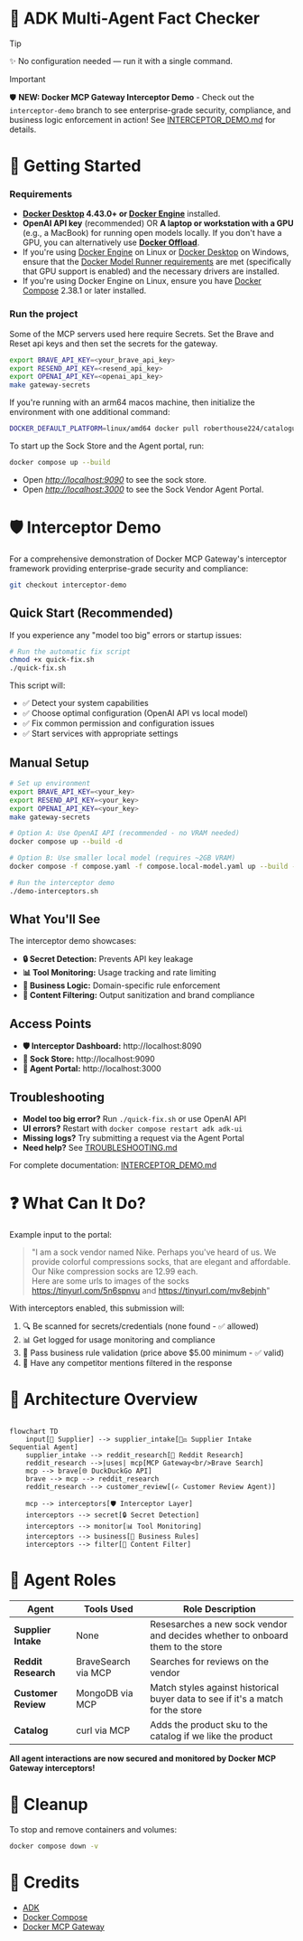 # 🧠 ADK Multi-Agent Fact Checker

> [!Tip]
> ✨ No configuration needed — run it with a single command.

> [!Important]
> 🛡️ **NEW: Docker MCP Gateway Interceptor Demo** - Check out the `interceptor-demo` branch to see enterprise-grade security, compliance, and business logic enforcement in action! See [INTERCEPTOR_DEMO.md](./INTERCEPTOR_DEMO.md) for details.

# 🚀 Getting Started

### Requirements

+ **[Docker Desktop] 4.43.0+ or [Docker Engine]** installed.
+ **OpenAI API key** (recommended) OR **A laptop or workstation with a GPU** (e.g., a MacBook) for running open models locally. If you
  don't have a GPU, you can alternatively use **[Docker Offload]**.
+ If you're using [Docker Engine] on Linux or [Docker Desktop] on Windows, ensure that the
  [Docker Model Runner requirements] are met (specifically that GPU
  support is enabled) and the necessary drivers are installed.
+ If you're using Docker Engine on Linux, ensure you have [Docker Compose] 2.38.1 or later installed.

### Run the project

Some of the MCP servers used here require Secrets. Set the Brave and Reset api keys and then set the secrets for the gateway.

```sh
export BRAVE_API_KEY=<your_brave_api_key>
export RESEND_API_KEY=<resend_api_key>
export OPENAI_API_KEY=<openai_api_key>
make gateway-secrets
```

If you're running with an arm64 macos machine, then initialize the environment with one additional command:

```sh
DOCKER_DEFAULT_PLATFORM=linux/amd64 docker pull roberthouse224/catalogue
```

To start up the Sock Store and the Agent portal, run:

```sh
docker compose up --build
```

+ Open [*http://localhost:9090*](http://localhost:9090) to see the sock store.
+ Open [*http://localhost:3000*](http://localhost:3000) to see the Sock Vendor Agent Portal.

# 🛡️ Interceptor Demo

For a comprehensive demonstration of Docker MCP Gateway's interceptor framework providing enterprise-grade security and compliance:

```sh
git checkout interceptor-demo
```

## Quick Start (Recommended)

If you experience any "model too big" errors or startup issues:

```sh
# Run the automatic fix script
chmod +x quick-fix.sh
./quick-fix.sh
```

This script will:
- ✅ Detect your system capabilities
- ✅ Choose optimal configuration (OpenAI API vs local model)
- ✅ Fix common permission and configuration issues
- ✅ Start services with appropriate settings

## Manual Setup

```sh
# Set up environment
export BRAVE_API_KEY=<your_key>
export RESEND_API_KEY=<your_key>
export OPENAI_API_KEY=<your_key>
make gateway-secrets

# Option A: Use OpenAI API (recommended - no VRAM needed)
docker compose up --build -d

# Option B: Use smaller local model (requires ~2GB VRAM)
docker compose -f compose.yaml -f compose.local-model.yaml up --build -d

# Run the interceptor demo
./demo-interceptors.sh
```

## What You'll See

The interceptor demo showcases:
- **🔒 Secret Detection:** Prevents API key leakage
- **📊 Tool Monitoring:** Usage tracking and rate limiting  
- **🏪 Business Logic:** Domain-specific rule enforcement
- **🧹 Content Filtering:** Output sanitization and brand compliance

## Access Points

- **🛡️ Interceptor Dashboard:** http://localhost:8090
- **🛒 Sock Store:** http://localhost:9090
- **🤖 Agent Portal:** http://localhost:3000

## Troubleshooting

- **Model too big error?** Run `./quick-fix.sh` or use OpenAI API
- **UI errors?** Restart with `docker compose restart adk adk-ui`
- **Missing logs?** Try submitting a request via the Agent Portal
- **Need help?** See [TROUBLESHOOTING.md](./TROUBLESHOOTING.md)

For complete documentation: [INTERCEPTOR_DEMO.md](./INTERCEPTOR_DEMO.md)

# ❓ What Can It Do?

Example input to the portal:

> "I am a sock vendor named Nike. Perhaps you've heard of us. We provide colorful compressions socks,
> that are elegant and affordable.  Our Nike compression socks are 12.99 each.  
> Here are some urls to images of the socks <https://tinyurl.com/5n6spnvu> and
> <https://tinyurl.com/mv8ebjnh>"

With interceptors enabled, this submission will:
1. 🔍 Be scanned for secrets/credentials (none found - ✅ allowed)
2. 📊 Get logged for usage monitoring and compliance
3. 🏪 Pass business rule validation (price above $5.00 minimum - ✅ valid)
4. 🧹 Have any competitor mentions filtered in the response

# 🔧 Architecture Overview

```mermaid

flowchart TD
    input[📝 Supplier] --> supplier_intake[🧑‍⚖️ Supplier Intake Sequential Agent]
    supplier_intake --> reddit_research[🧠 Reddit Research]
    reddit_research -->|uses| mcp[MCP Gateway<br/>Brave Search]
    mcp --> brave[🌐 DuckDuckGo API]
    brave --> mcp --> reddit_research
    reddit_research --> customer_review[(✍️ Customer Review Agent)]
    
    mcp --> interceptors[🛡️ Interceptor Layer]
    interceptors --> secret[🔒 Secret Detection]
    interceptors --> monitor[📊 Tool Monitoring]
    interceptors --> business[🏪 Business Rules]
    interceptors --> filter[🧹 Content Filter]
```

# 🤝 Agent Roles

| **Agent**   | **Tools Used**        | **Role Description**                                                         |
| ----------- | --------------------- | ---------------------------------------------------------------------------- |
| **Supplier Intake**  |  None                | Resesarches a new sock vendor and decides whether to onboard them to the store |
| **Reddit Research**  |  BraveSearch via MCP | Searches for reviews on the vendor                             |
| **Customer Review**  |  MongoDB via MCP     | Match styles against historical buyer data to see if it's a match for the store |
| **Catalog**          |  curl via MCP        | Adds the product sku to the catalog if we like the product |

**All agent interactions are now secured and monitored by Docker MCP Gateway interceptors!**

# 🧹 Cleanup

To stop and remove containers and volumes:

```sh
docker compose down -v
```

# 📎 Credits

+ [ADK]
+ [Docker Compose]
+ [Docker MCP Gateway](https://github.com/docker/mcp-gateway)

[ADK]: https://google.github.io/adk-docs/
[Docker Compose]: https://github.com/docker/compose
[Docker Desktop]: https://www.docker.com/products/docker-desktop/
[Docker Engine]: https://docs.docker.com/engine/
[Docker Model Runner requirements]: https://docs.docker.com/ai/model-runner/
[Docker Offload]: https://www.docker.com/products/docker-offload/
